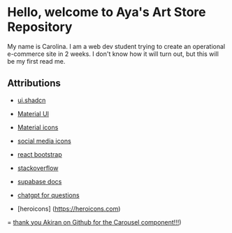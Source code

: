 # Hello, welcome to Aya's Art Store Repository

My name is Carolina. I am a web dev student trying to create an operational e-commerce site in 2 weeks. I don't know how it will turn out, but this will be my first read me.

## Attributions

- [ui.shadcn](https://ui.shadcn.com/docs)
- [Material UI](https://mui.com/core/)
- [Material icons](https://mui.com/material-ui/material-icons/)
- [social media icons](https://nucleoapp.com/social-media-icons)
- [react bootstrap](https://react-bootstrap.netlify.app/docs/components/carousel/)

- [stackoverflow](https://stackoverflow.com/questions/62386582/environment-variables-not-working-next-js-9-4-4)
- [supabase docs](https://supabase.com/docs/reference/javascript/introduction)
- [chatgpt for questions](https://chatgpt.com)
- [heroicons] (https://heroicons.com)

= [thank you Akiran on Github for the Carousel component!!!](https://github.com/akiran/react-slick?tab=readme-ov-file))
